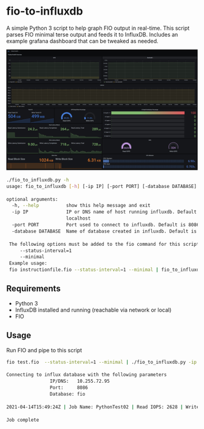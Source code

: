 # fio-to-influxdb

A simple Python 3 script to help graph FIO output in real-time. This script parses FIO minimal terse output and feeds it to InfluxDB. Includes an example grafana dashboard that can be tweaked as needed.

![Alt text](blob/FIO_Example_Dashboard.jpg?raw=true "Example Grafana FIO Dashboard")

```sh
./fio_to_influxdb.py -h
usage: fio_to_influxdb [-h] [-ip IP] [-port PORT] [-database DATABASE]

optional arguments:
  -h, --help          show this help message and exit
  -ip IP              IP or DNS name of host running influxdb. Default is
                      localhost
  -port PORT          Port used to connect to influxdb. Default is 8086
  -database DATABASE  Name of database created in influxdb. Default is fio

 The following options must be added to the fio command for this script to function
     --status-interval=1
     --minimal
 Example usage:
 fio instructionfile.fio --status-interval=1 --minimal | fio_to_influxdb.py
```

## Requirements
- Python 3
- InfluxDB installed and running (reachable via network or local)
- FIO

## Usage
Run FIO and pipe to this script
```sh
fio test.fio  --status-interval=1 --minimal | ./fio_to_influxdb.py -ip 10.255.72.95

Connecting to influx database with the following parameters
                IP/DNS:   10.255.72.95
                Port:     8086
                Database: fio
            
2021-04-14T15:49:24Z | Job Name: PythonTest02 | Read IOPS: 2628 | Write IOPS: 325 | Block(read/write): 1024.0 / 6.3

Job complete

```



